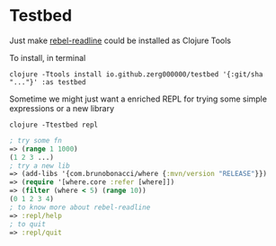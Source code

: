 # Testbed

Just make [rebel-readline](https://github.com/bhauman/rebel-readline) could be installed as Clojure Tools

To install, in terminal

```shell
clojure -Ttools install io.github.zerg000000/testbed '{:git/sha "..."}' :as testbed
```

Sometime we might just want a enriched REPL for trying some simple expressions or a new library

```shell
clojure -Ttestbed repl
```

```clojure
; try some fn
=> (range 1 1000)
(1 2 3 ...)
; try a new lib
=> (add-libs '{com.brunobonacci/where {:mvn/version "RELEASE"}})
=> (require '[where.core :refer [where]])
=> (filter (where < 5) (range 10))
(0 1 2 3 4)
; to know more about rebel-readline
=> :repl/help
; to quit
=> :repl/quit
```